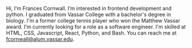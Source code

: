 Hi, I’m Frances Cornwall. I’m interested in frontend development and python.
I graduated from Vassar College with a bachelor's degree in biology.
I'm a former college tennis player who won the Matthew Vassar award.
I’m currently looking for a role as a software engineer.
I'm skilled at HTML, CSS, Javascript, React, Python, and Bash.
You can reach me at fcornwall@alum.vassar.edu.
<!---
francescorn/francescorn is a ✨ special ✨ repository because its `README.md` (this file) appears on your GitHub profile.
You can click the Preview link to take a look at your changes.
--->
